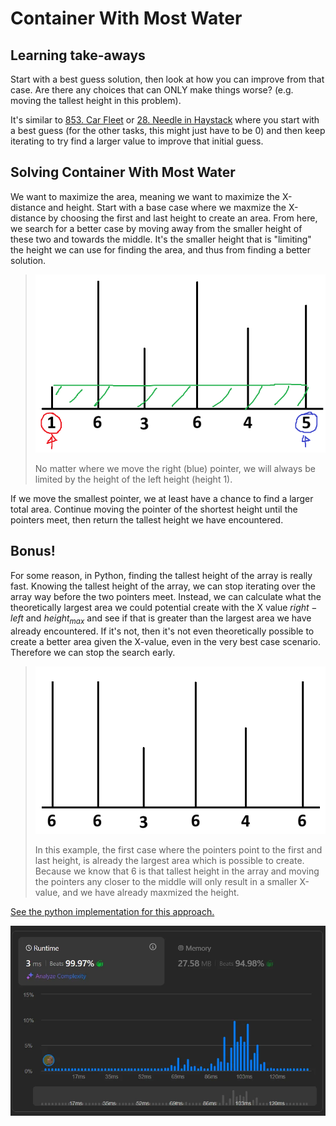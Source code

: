 # Container With Most Water

## Learning take-aways

Start with a best guess solution, then look at how you can improve from that case. Are there any choices that can ONLY make things worse? (e.g. moving the tallest height in this problem).

It's similar to [853. Car Fleet](/853.%20Car%20Fleet/) or [28. Needle in Haystack](/28.%20Needle%20in%20Haystack/) where you start with a best guess (for the other tasks, this might just have to be $0$) and then keep iterating to try find a larger value to improve that initial guess.

## Solving Container With Most Water

We want to maximize the area, meaning we want to maximize the X-distance and height. Start with a base case where we maxmize the X-distance by choosing the first and last height to create an area. From here, we search for a better case by moving away from the smaller height of these two and towards the middle. It's the smaller height that is "limiting" the height we can use for finding the area, and thus from finding a better solution.

> ![Visualization of the first case.](media/image.png)
>
> No matter where we move the right (blue) pointer, we will always be limited by the height of the left height (height $1$).

If we move the smallest pointer, we at least have a chance to find a larger total area. Continue moving the pointer of the shortest height until the pointers meet, then return the tallest height we have encountered.

## Bonus!

For some reason, in Python, finding the tallest height of the array is really fast. Knowing the tallest height of the array, we can stop iterating over the array way before the two pointers meet. Instead, we can calculate what the theoretically largest area we could potential create with the X value $right - left$ and $height_{max}$ and see if that is greater than the largest area we have already encountered. If it's not, then it's not even theoretically possible to create a better area given the X-value, even in the very best case scenario. Therefore we can stop the search early.

> ![Example where the base case is already the largest area.](media/image-1.png)
>
> In this example, the first case where the pointers point to the first and last height, is already the largest area which is possible to create. Because we know that $6$ is that tallest height in the array and moving the pointers any closer to the middle will only result in a smaller X-value, and we have already maxmized the height.

[See the python implementation for this approach.](main.py)

![Leetcode run time graph.](media/image-2.png)
